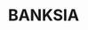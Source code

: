 ---
lastmod: '2025-04-06T06:05:20+00:00'
latitude: -33.955393
layout: suburb
longitude: 151.148204
postcode: '2216'
state: NSW
title: BANKSIA
url: /nsw/banksia/
---